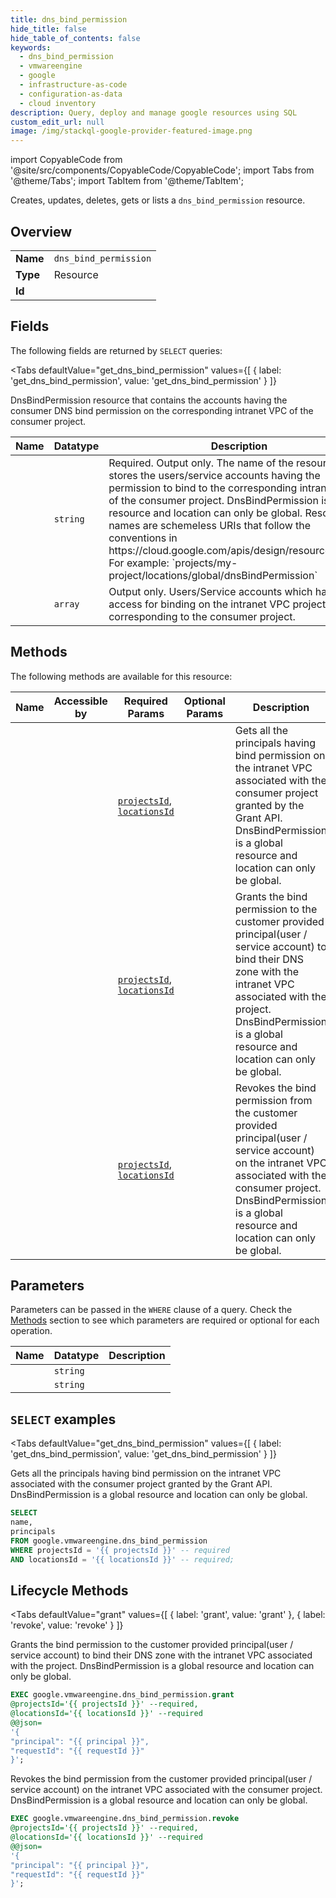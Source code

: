 ```yaml
--- 
title: dns_bind_permission
hide_title: false
hide_table_of_contents: false
keywords:
  - dns_bind_permission
  - vmwareengine
  - google
  - infrastructure-as-code
  - configuration-as-data
  - cloud inventory
description: Query, deploy and manage google resources using SQL
custom_edit_url: null
image: /img/stackql-google-provider-featured-image.png
---
```


import CopyableCode from '@site/src/components/CopyableCode/CopyableCode';
import Tabs from '@theme/Tabs';
import TabItem from '@theme/TabItem';

Creates, updates, deletes, gets or lists a <code>dns_bind_permission</code> resource.

## Overview
<table><tbody>
<tr><td><b>Name</b></td><td><code>dns_bind_permission</code></td></tr>
<tr><td><b>Type</b></td><td>Resource</td></tr>
<tr><td><b>Id</b></td><td><CopyableCode code="google.vmwareengine.dns_bind_permission" /></td></tr>
</tbody></table>

## Fields

The following fields are returned by `SELECT` queries:

<Tabs
    defaultValue="get_dns_bind_permission"
    values={[
        { label: 'get_dns_bind_permission', value: 'get_dns_bind_permission' }
    ]}
>
<TabItem value="get_dns_bind_permission">

DnsBindPermission resource that contains the accounts having the consumer DNS bind permission on the corresponding intranet VPC of the consumer project.

<table>
<thead>
    <tr>
    <th>Name</th>
    <th>Datatype</th>
    <th>Description</th>
    </tr>
</thead>
<tbody>
<tr>
    <td><CopyableCode code="name" /></td>
    <td><code>string</code></td>
    <td>Required. Output only. The name of the resource which stores the users/service accounts having the permission to bind to the corresponding intranet VPC of the consumer project. DnsBindPermission is a global resource and location can only be global. Resource names are schemeless URIs that follow the conventions in https://cloud.google.com/apis/design/resource_names. For example: `projects/my-project/locations/global/dnsBindPermission`</td>
</tr>
<tr>
    <td><CopyableCode code="principals" /></td>
    <td><code>array</code></td>
    <td>Output only. Users/Service accounts which have access for binding on the intranet VPC project corresponding to the consumer project.</td>
</tr>
</tbody>
</table>
</TabItem>
</Tabs>

## Methods

The following methods are available for this resource:

<table>
<thead>
    <tr>
    <th>Name</th>
    <th>Accessible by</th>
    <th>Required Params</th>
    <th>Optional Params</th>
    <th>Description</th>
    </tr>
</thead>
<tbody>
<tr>
    <td><a href="#get_dns_bind_permission"><CopyableCode code="get_dns_bind_permission" /></a></td>
    <td><CopyableCode code="select" /></td>
    <td><a href="#parameter-projectsId"><code>projectsId</code></a>, <a href="#parameter-locationsId"><code>locationsId</code></a></td>
    <td></td>
    <td>Gets all the principals having bind permission on the intranet VPC associated with the consumer project granted by the Grant API. DnsBindPermission is a global resource and location can only be global.</td>
</tr>
<tr>
    <td><a href="#grant"><CopyableCode code="grant" /></a></td>
    <td><CopyableCode code="exec" /></td>
    <td><a href="#parameter-projectsId"><code>projectsId</code></a>, <a href="#parameter-locationsId"><code>locationsId</code></a></td>
    <td></td>
    <td>Grants the bind permission to the customer provided principal(user / service account) to bind their DNS zone with the intranet VPC associated with the project. DnsBindPermission is a global resource and location can only be global.</td>
</tr>
<tr>
    <td><a href="#revoke"><CopyableCode code="revoke" /></a></td>
    <td><CopyableCode code="exec" /></td>
    <td><a href="#parameter-projectsId"><code>projectsId</code></a>, <a href="#parameter-locationsId"><code>locationsId</code></a></td>
    <td></td>
    <td>Revokes the bind permission from the customer provided principal(user / service account) on the intranet VPC associated with the consumer project. DnsBindPermission is a global resource and location can only be global.</td>
</tr>
</tbody>
</table>

## Parameters

Parameters can be passed in the `WHERE` clause of a query. Check the [Methods](#methods) section to see which parameters are required or optional for each operation.

<table>
<thead>
    <tr>
    <th>Name</th>
    <th>Datatype</th>
    <th>Description</th>
    </tr>
</thead>
<tbody>
<tr id="parameter-locationsId">
    <td><CopyableCode code="locationsId" /></td>
    <td><code>string</code></td>
    <td></td>
</tr>
<tr id="parameter-projectsId">
    <td><CopyableCode code="projectsId" /></td>
    <td><code>string</code></td>
    <td></td>
</tr>
</tbody>
</table>

## `SELECT` examples

<Tabs
    defaultValue="get_dns_bind_permission"
    values={[
        { label: 'get_dns_bind_permission', value: 'get_dns_bind_permission' }
    ]}
>
<TabItem value="get_dns_bind_permission">

Gets all the principals having bind permission on the intranet VPC associated with the consumer project granted by the Grant API. DnsBindPermission is a global resource and location can only be global.

```sql
SELECT
name,
principals
FROM google.vmwareengine.dns_bind_permission
WHERE projectsId = '{{ projectsId }}' -- required
AND locationsId = '{{ locationsId }}' -- required;
```
</TabItem>
</Tabs>


## Lifecycle Methods

<Tabs
    defaultValue="grant"
    values={[
        { label: 'grant', value: 'grant' },
        { label: 'revoke', value: 'revoke' }
    ]}
>
<TabItem value="grant">

Grants the bind permission to the customer provided principal(user / service account) to bind their DNS zone with the intranet VPC associated with the project. DnsBindPermission is a global resource and location can only be global.

```sql
EXEC google.vmwareengine.dns_bind_permission.grant 
@projectsId='{{ projectsId }}' --required, 
@locationsId='{{ locationsId }}' --required 
@@json=
'{
"principal": "{{ principal }}", 
"requestId": "{{ requestId }}"
}';
```
</TabItem>
<TabItem value="revoke">

Revokes the bind permission from the customer provided principal(user / service account) on the intranet VPC associated with the consumer project. DnsBindPermission is a global resource and location can only be global.

```sql
EXEC google.vmwareengine.dns_bind_permission.revoke 
@projectsId='{{ projectsId }}' --required, 
@locationsId='{{ locationsId }}' --required 
@@json=
'{
"principal": "{{ principal }}", 
"requestId": "{{ requestId }}"
}';
```
</TabItem>
</Tabs>
